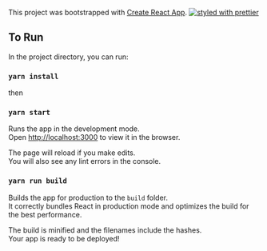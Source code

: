 This project was bootstrapped with [Create React App](https://github.com/facebookincubator/create-react-app).
[![styled with prettier](https://img.shields.io/badge/styled_with-prettier-ff69b4.svg)](https://github.com/prettier/prettier)

## To Run

In the project directory, you can run:
### `yarn install`
then
### `yarn start`

Runs the app in the development mode.<br>
Open [http://localhost:3000](http://localhost:3000) to view it in the browser.

The page will reload if you make edits.<br>
You will also see any lint errors in the console.

### `yarn run build`

Builds the app for production to the `build` folder.<br>
It correctly bundles React in production mode and optimizes the build for the best performance.

The build is minified and the filenames include the hashes.<br>
Your app is ready to be deployed!
